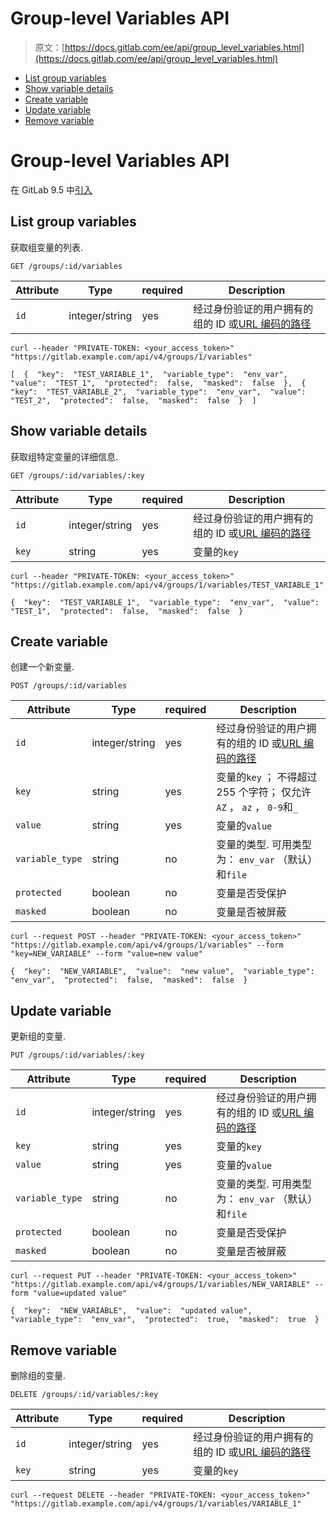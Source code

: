 # Group-level Variables API

> 原文：[https://docs.gitlab.com/ee/api/group_level_variables.html](https://docs.gitlab.com/ee/api/group_level_variables.html)

*   [List group variables](#list-group-variables)
*   [Show variable details](#show-variable-details)
*   [Create variable](#create-variable)
*   [Update variable](#update-variable)
*   [Remove variable](#remove-variable)

# Group-level Variables API[](#group-level-variables-api "Permalink")

在 GitLab 9.5 中[引入](https://gitlab.com/gitlab-org/gitlab-foss/-/issues/34519)

## List group variables[](#list-group-variables "Permalink")

获取组变量的列表.

```
GET /groups/:id/variables 
```

| Attribute | Type | required | Description |
| --- | --- | --- | --- |
| `id` | integer/string | yes | 经过身份验证的用户拥有的组的 ID 或[URL 编码的路径](README.html#namespaced-path-encoding) |

```
curl --header "PRIVATE-TOKEN: <your_access_token>" "https://gitlab.example.com/api/v4/groups/1/variables" 
```

```
[  {  "key":  "TEST_VARIABLE_1",  "variable_type":  "env_var",  "value":  "TEST_1",  "protected":  false,  "masked":  false  },  {  "key":  "TEST_VARIABLE_2",  "variable_type":  "env_var",  "value":  "TEST_2",  "protected":  false,  "masked":  false  }  ] 
```

## Show variable details[](#show-variable-details "Permalink")

获取组特定变量的详细信息.

```
GET /groups/:id/variables/:key 
```

| Attribute | Type | required | Description |
| --- | --- | --- | --- |
| `id` | integer/string | yes | 经过身份验证的用户拥有的组的 ID 或[URL 编码的路径](README.html#namespaced-path-encoding) |
| `key` | string | yes | 变量的`key` |

```
curl --header "PRIVATE-TOKEN: <your_access_token>" "https://gitlab.example.com/api/v4/groups/1/variables/TEST_VARIABLE_1" 
```

```
{  "key":  "TEST_VARIABLE_1",  "variable_type":  "env_var",  "value":  "TEST_1",  "protected":  false,  "masked":  false  } 
```

## Create variable[](#create-variable "Permalink")

创建一个新变量.

```
POST /groups/:id/variables 
```

| Attribute | Type | required | Description |
| --- | --- | --- | --- |
| `id` | integer/string | yes | 经过身份验证的用户拥有的组的 ID 或[URL 编码的路径](README.html#namespaced-path-encoding) |
| `key` | string | yes | 变量的`key` ； 不得超过 255 个字符； 仅允许`AZ` ， `az` ， `0-9`和`_` |
| `value` | string | yes | 变量的`value` |
| `variable_type` | string | no | 变量的类型. 可用类型为： `env_var` （默认）和`file` |
| `protected` | boolean | no | 变量是否受保护 |
| `masked` | boolean | no | 变量是否被屏蔽 |

```
curl --request POST --header "PRIVATE-TOKEN: <your_access_token>" "https://gitlab.example.com/api/v4/groups/1/variables" --form "key=NEW_VARIABLE" --form "value=new value" 
```

```
{  "key":  "NEW_VARIABLE",  "value":  "new value",  "variable_type":  "env_var",  "protected":  false,  "masked":  false  } 
```

## Update variable[](#update-variable "Permalink")

更新组的变量.

```
PUT /groups/:id/variables/:key 
```

| Attribute | Type | required | Description |
| --- | --- | --- | --- |
| `id` | integer/string | yes | 经过身份验证的用户拥有的组的 ID 或[URL 编码的路径](README.html#namespaced-path-encoding) |
| `key` | string | yes | 变量的`key` |
| `value` | string | yes | 变量的`value` |
| `variable_type` | string | no | 变量的类型. 可用类型为： `env_var` （默认）和`file` |
| `protected` | boolean | no | 变量是否受保护 |
| `masked` | boolean | no | 变量是否被屏蔽 |

```
curl --request PUT --header "PRIVATE-TOKEN: <your_access_token>" "https://gitlab.example.com/api/v4/groups/1/variables/NEW_VARIABLE" --form "value=updated value" 
```

```
{  "key":  "NEW_VARIABLE",  "value":  "updated value",  "variable_type":  "env_var",  "protected":  true,  "masked":  true  } 
```

## Remove variable[](#remove-variable "Permalink")

删除组的变量.

```
DELETE /groups/:id/variables/:key 
```

| Attribute | Type | required | Description |
| --- | --- | --- | --- |
| `id` | integer/string | yes | 经过身份验证的用户拥有的组的 ID 或[URL 编码的路径](README.html#namespaced-path-encoding) |
| `key` | string | yes | 变量的`key` |

```
curl --request DELETE --header "PRIVATE-TOKEN: <your_access_token>" "https://gitlab.example.com/api/v4/groups/1/variables/VARIABLE_1" 
```